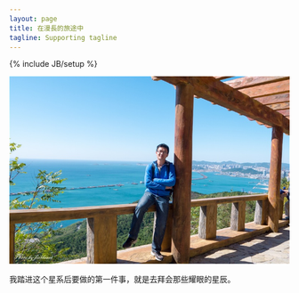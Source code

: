 ```yaml
---
layout: page
title: 在漫長的旅途中
tagline: Supporting tagline
---
```

{% include JB/setup %}

![東野](images/fieldeast.jpg)

我踏进这个星系后要做的第一件事，就是去拜会那些耀眼的星辰。